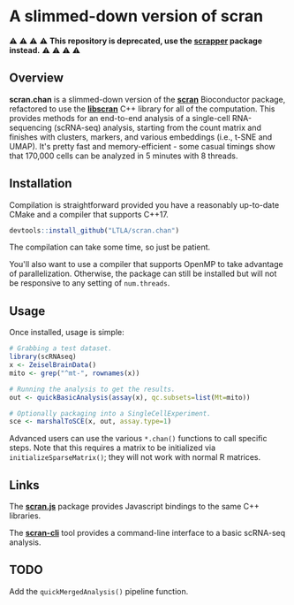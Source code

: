 # A slimmed-down version of scran

⚠️ ⚠️ ⚠️ ⚠️  **This repository is deprecated, use the [scrapper](https://github.com/libscran/scrapper) package instead.** ⚠️ ⚠️ ⚠️ ⚠️  

## Overview

**scran.chan** is a slimmed-down version of the [**scran**](https://bioconductor.org/packages/scran) Bioconductor package,
refactored to use the [**libscran**](https://github.com/LTLA/libscran) C++ library for all of the computation.
This provides methods for an end-to-end analysis of a single-cell RNA-sequencing (scRNA-seq) analysis,
starting from the count matrix and finishes with clusters, markers, and various embeddings (i.e., t-SNE and UMAP).
It's pretty fast and memory-efficient - some casual timings show that 170,000 cells can be analyzed in 5 minutes with 8 threads.

## Installation

Compilation is straightforward provided you have a reasonably up-to-date CMake and a compiler that supports C++17.

```r
devtools::install_github("LTLA/scran.chan")
```

The compilation can take some time, so just be patient.

You'll also want to use a compiler that supports OpenMP to take advantage of parallelization.
Otherwise, the package can still be installed but will not be responsive to any setting of `num.threads`.

## Usage

Once installed, usage is simple:

```r
# Grabbing a test dataset.
library(scRNAseq)
x <- ZeiselBrainData()
mito <- grep("^mt-", rownames(x))

# Running the analysis to get the results.
out <- quickBasicAnalysis(assay(x), qc.subsets=list(Mt=mito)) 

# Optionally packaging into a SingleCellExperiment.
sce <- marshalToSCE(x, out, assay.type=1)
```

Advanced users can use the various `*.chan()` functions to call specific steps.
Note that this requires a matrix to be initialized via `initializeSparseMatrix()`; they will not work with normal R matrices.

## Links

The [**scran.js**](https://www.npmjs.com/package/scran.js) package provides Javascript bindings to the same C++ libraries.

The [**scran-cli**](https://github.com/LTLA/scran-cli) tool provides a command-line interface to a basic scRNA-seq analysis.

## TODO

Add the `quickMergedAnalysis()` pipeline function.
